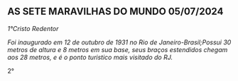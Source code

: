 AS SETE MARAVILHAS DO MUNDO
05/07/2024
---------------------------

*1°Cristo Redentor*

_Foi inaugurado em 12 de outubro de 1931 no Rio de Janeiro-Brasil;Possui 30 metros de 
altura e 8 metros em sua base, seus braços estendidos chegam aos 28 metros, e é o ponto 
turistico mais visitado do RJ._

2°
